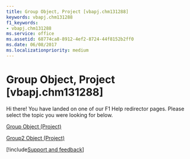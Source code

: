 ```yaml
---
title: Group Object, Project [vbapj.chm131288]
keywords: vbapj.chm131288
f1_keywords:
- vbapj.chm131288
ms.service: office
ms.assetid: 68774ca8-8912-4ef2-8724-44f8152b2ff0
ms.date: 06/08/2017
ms.localizationpriority: medium
---
```



# Group Object, Project [vbapj.chm131288]

Hi there! You have landed on one of our F1 Help redirector pages. Please select the topic you were looking for below.

[Group Object (Project)](https://msdn.microsoft.com/library/e3756818-f051-1ae4-5402-0398e568ebfc%28Office.15%29.aspx)

[Group2 Object (Project)](https://msdn.microsoft.com/library/a7a61fa4-e752-006e-a47e-03987b04f01c%28Office.15%29.aspx)

[!include[Support and feedback](~/includes/feedback-boilerplate.md)]
